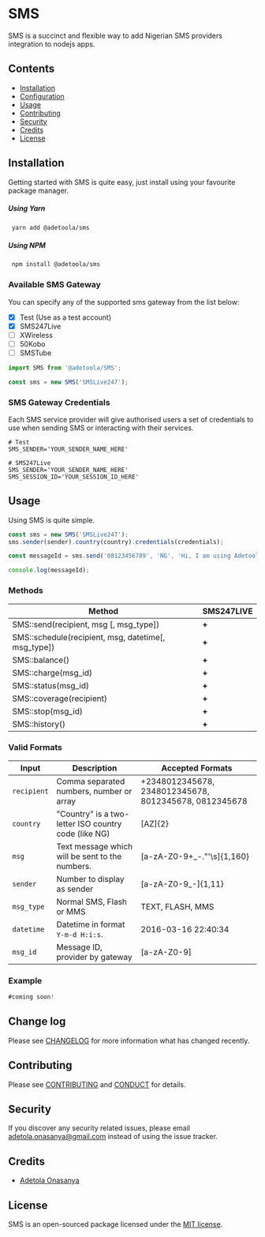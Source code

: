 # SMS
SMS is a succinct and flexible way to add Nigerian SMS providers integration to nodejs apps.

## Contents
- [Installation](#installation)
- [Configuration](#configuration)
- [Usage](#usage)
- [Contributing](#contributing)
- [Security](#security)
- [Credits](#credits)
- [License](#license)

## Installation
Getting started with SMS is quite easy, just install using your favourite package manager. 

##### Using Yarn

``` bash
 yarn add @adetoola/sms
```

##### Using NPM

``` bash
 npm install @adetoola/sms
```

### Available SMS Gateway

You can specify any of the supported sms gateway from the list below:

- [x] Test (Use as a test account)
- [x] SMS247Live
- [ ] XWireless
- [ ] 50Kobo
- [ ] SMSTube

``` js
import SMS from '@adetoola/SMS';

const sms = new SMS('SMSLive247');
```

### SMS Gateway Credentials

Each SMS service provider will give authorised users a set of credentials to use when sending SMS or interacting with their services. 

```env
# Test
SMS_SENDER='YOUR_SENDER_NAME_HERE'

# SMS247Live
SMS_SENDER='YOUR_SENDER_NAME_HERE'
SMS_SESSION_ID='YOUR_SESSION_ID_HERE'
```

## Usage
Using SMS is quite simple.

```js
const sms = new SMS('SMSLive247');
sms.sender(sender).country(country).credentials(credentials);

const messageId = sms.send('08123456789', 'NG', 'Hi, I am using Adetoola SMS package');

console.log(messageId);
```

### Methods

| Method | SMS247LIVE |
| --- | --- |
| SMS::send(recipient, msg [, msg_type]) | **+** |
| SMS::schedule(recipient, msg, datetime[, msg_type]) | **+** |
| SMS::balance() | **+** |
| SMS::charge(msg_id) | **+** |
| SMS::status(msg_id) | **+** |
| SMS::coverage(recipient) | **+** |
| SMS::stop(msg_id) | **+** |
| SMS::history() | **+** |

### Valid Formats

| Input | Description | Accepted Formats |
| --- | --- | --- |
| `recipient` | Comma separated numbers, number or array | +2348012345678, 2348012345678, 8012345678, 0812345678 |
| `country` | "Country" is a two-letter ISO country code (like NG) | [AZ]{2} |
| `msg` | Text message which will be sent to the numbers. |[a-zA-Z0-9+_-."'\s]{1,160} |
| `sender` | Number to display as sender | [a-zA-Z0-9_-]{1,11} |
| `msg_type` | Normal SMS, Flash or MMS | TEXT, FLASH, MMS |
| `datetime` | Datetime in format `Y-m-d H:i:s`. | 2016-03-16 22:40:34 |
| `msg_id` | Message ID, provider by gateway | [a-zA-Z0-9] |

### Example

``` js
#coming soon!
```

## Change log

Please see [CHANGELOG](CHANGELOG.md) for more information what has changed recently.

## Contributing

Please see [CONTRIBUTING](CONTRIBUTING.md) and [CONDUCT](CONDUCT.md) for details.

## Security

If you discover any security related issues, please email adetola.onasanya@gmail.com instead of using the issue tracker.

## Credits

- [Adetola Onasanya](https://github.com/adetoola)

## License

SMS is an open-sourced package licensed under the [MIT license](http://opensource.org/licenses/MIT).
